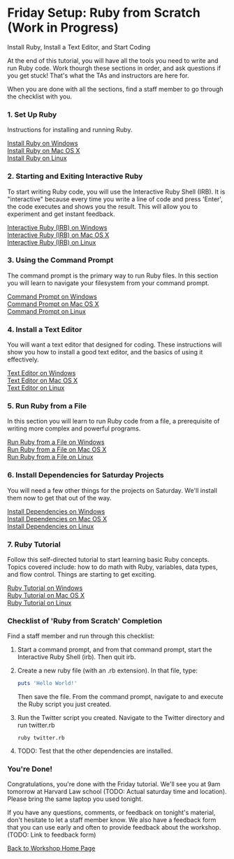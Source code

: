 # Friday Setup: Ruby from Scratch (Work in Progress)
Install Ruby, Install a Text Editor, and Start Coding

At the end of this tutorial, you will have all the tools you need to write and run Ruby code. Work thourgh
these sections in order, and ask questions if you get stuck! That's what the TAs and instructors are here for.

When you are done with all the sections, find a staff member to go through the checklist with you.


### 1. Set Up Ruby

Instructions for installing and running Ruby.

[Install Ruby on Windows](/ruby_from_scratch/install/windows)  
[Install Ruby on Mac OS X](/ruby_from_scratch/install/osx)  
[Install Ruby on Linux](/ruby_from_scratch/install/linux)  


### 2. Starting and Exiting Interactive Ruby

To start writing Ruby code, you will use the Interactive Ruby Shell (IRB). It is "interactive" because every time you 
write a line of code and press 'Enter', the code executes and shows you the result. This will allow you to experiment
and get instant feedback.

[Interactive Ruby (IRB) on Windows](/ruby_from_scratch/interactive_ruby/windows)  
[Interactive Ruby (IRB) on Mac OS X](/ruby_from_scratch/interactive_ruby/osx)  
[Interactive Ruby (IRB) on Linux](/ruby_from_scratch/interactive_ruby/linux)  


### 3. Using the Command Prompt

The command prompt is the primary way to run Ruby files. In this section you will learn to navigate your filesystem
from your command prompt.

[Command Prompt on Windows](/ruby_from_scratch/command_prompt/windows)  
[Command Prompt on Mac OS X](/ruby_from_scratch/command_prompt/osx)  
[Command Prompt on Linux](/ruby_from_scratch/command_prompt/linux)  


### 4. Install a Text Editor

You will want a text editor that designed for coding. These instructions will show you how to install a good text 
editor, and the basics of using it effectively.

[Text Editor on Windows](/ruby_from_scratch/text_editor/windows)  
[Text Editor on Mac OS X](/ruby_from_scratch/text_editor/osx)  
[Text Editor on Linux](/ruby_from_scratch/text_editor/linux)  

### 5. Run Ruby from a File

In this section you will learn to run Ruby code from a file, a prerequisite of writing more complex and powerful
programs.

[Run Ruby from a File on Windows](/ruby_from_scratch/run_ruby/windows)  
[Run Ruby from a File on Mac OS X](/ruby_from_scratch/run_ruby/osx)  
[Run Ruby from a File on Linux](/ruby_from_scratch/run_ruby/linux)  


### 6. Install Dependencies for Saturday Projects

You will need a few other things for the projects on Saturday. We'll install them now to get that out of the way.

[Install Dependencies on Windows](/ruby_from_scratch/install_dependencies_on_windows)  
[Install Dependencies on Mac OS X](/ruby_from_scratch/install_dependencies_on_mac_os_x)  
[Install Dependencies on Linux](/ruby_from_scratch/install_dependencies_on_linux)  


### 7. Ruby Tutorial

Follow this self-directed tutorial to start learning basic Ruby concepts. Topics covered include: how to do math with Ruby, variables,
data types, and flow control. Things are starting to get exciting.

[Ruby Tutorial on Windows](/ruby_from_scratch/ruby_tutorial/windows)  
[Ruby Tutorial on Mac OS X](/ruby_from_scratch/ruby_tutorial/osx)  
[Ruby Tutorial on Linux](/ruby_from_scratch/ruby_tutorial/linux)  


### Checklist of 'Ruby from Scratch' Completion

Find a staff member and run through this checklist:

1. Start a command prompt, and from that command prompt, start the Interactive Ruby Shell (irb). Then quit irb.
2. Create a new ruby file (with an .rb extension). In that file, type:

    ``` ruby
    puts 'Hello World!'
    ```
    Then save the file. From the command prompt, navigate to and execute the Ruby script you just created.

3. Run the Twitter script you created. Navigate to the Twitter directory and run twitter.rb

    ``` text
    ruby twitter.rb
    ```

4. TODO: Test that the other dependencies are installed.

### You're Done!

Congratulations, you're done with the Friday tutorial. We'll see you at 9am tomorrow at Harvard Law school (TODO: Actual saturday time and location). Please bring
the same laptop you used tonight.

If you have any questions, comments, or feedback on tonight's material, don't hesitate to let a staff member know. We 
also have a feedback form that you can use early and often to provide feedback about the workshop. 
(TODO: Link to feedback form)

[Back to Workshop Home Page](/)


